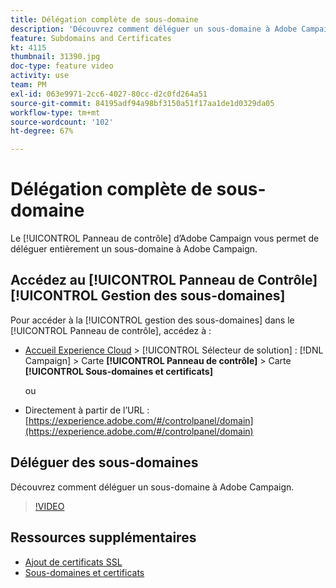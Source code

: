 ```yaml
---
title: Délégation complète de sous-domaine
description: 'Découvrez comment déléguer un sous-domaine à Adobe Campaign. '
feature: Subdomains and Certificates
kt: 4115
thumbnail: 31390.jpg
doc-type: feature video
activity: use
team: PM
exl-id: 063e9971-2cc6-4027-80cc-d2c0fd264a51
source-git-commit: 84195adf94a98bf3150a51f17aa1de1d0329da05
workflow-type: tm+mt
source-wordcount: '102'
ht-degree: 67%

---
```


# Délégation complète de sous-domaine

Le [!UICONTROL Panneau de contrôle] d’Adobe Campaign vous permet de déléguer entièrement un sous-domaine à Adobe Campaign.

## Accédez au [!UICONTROL Panneau de Contrôle] [!UICONTROL Gestion des sous-domaines]

Pour accéder à la [!UICONTROL gestion des sous-domaines] dans le [!UICONTROL Panneau de contrôle], accédez à :

* [Accueil Experience Cloud](https://experience.adobe.com/#/home) > [!UICONTROL Sélecteur de solution] : [!DNL Campaign] > Carte **[!UICONTROL Panneau de contrôle]** > Carte **[!UICONTROL Sous-domaines et certificats]**

   ou
* Directement à partir de l’URL : [https://experience.adobe.com/#/controlpanel/domain](https://experience.adobe.com/#/controlpanel/domain)

## Déléguer des sous-domaines

Découvrez comment déléguer un sous-domaine à Adobe Campaign.

>[!VIDEO](https://video.tv.adobe.com/v/31390?quality=12)

## Ressources supplémentaires

* [Ajout de certificats SSL](/help/control-panel-tutorials/subdomains-and-certificates/adding-ssl-certificates.md)
* [Sous-domaines et certificats](https://experienceleague.adobe.com/docs/control-panel/using/subdomains-and-certificates/renewing-subdomain-certificate.html?lang=en)
